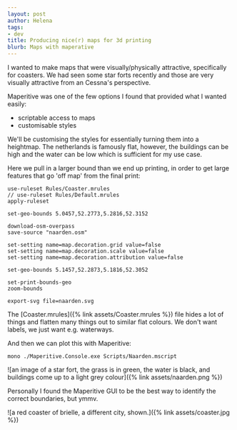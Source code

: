 ```yaml
---
layout: post
author: Helena
tags:
- dev
title: Producing nice(r) maps for 3d printing
blurb: Maps with maperative
---
```


I wanted to make maps that were visually/physically attractive, specifically for coasters. We had seen some star forts recently and those are very visually attractive from an Cessna's perspective.


Maperitive was one of the few options I found that provided what I wanted easily:

- scriptable access to maps
- customisable styles

We'll be customising the styles for essentially turning them into a heightmap. The netherlands is famously flat, however, the buildings can be high and the water can be low which is sufficient for my use case.


Here we pull in a larger bound than we end up printing, in order to get large features that go 'off map' from the final print:

```
use-ruleset Rules/Coaster.mrules
// use-ruleset Rules/Default.mrules
apply-ruleset

set-geo-bounds 5.0457,52.2773,5.2816,52.3152

download-osm-overpass
save-source "naarden.osm"

set-setting name=map.decoration.grid value=false
set-setting name=map.decoration.scale value=false
set-setting name=map.decoration.attribution value=false

set-geo-bounds 5.1457,52.2873,5.1816,52.3052

set-print-bounds-geo
zoom-bounds

export-svg file=naarden.svg
```

The [Coaster.mrules]({% link assets/Coaster.mrules %}) file hides a lot of things and flatten many things out to similar flat colours. We don't want labels, we just want e.g. waterways.

And then we can plot this with Maperitive:

```
mono ./Maperitive.Console.exe Scripts/Naarden.mscript
```

![an image of a star fort, the grass is in green, the water is black, and buildings come up to a light grey colour]({% link assets/naarden.png %})

Personally I found the Maperitive GUI to be the best way to identify the correct boundaries, but ymmv.

![a red coaster of brielle, a different city, shown.]({% link assets/coaster.jpg %})
